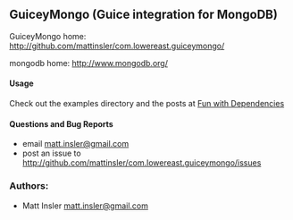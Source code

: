 ## GuiceyMongo (Guice integration for MongoDB) ##

GuiceyMongo home: http://github.com/mattinsler/com.lowereast.guiceymongo/

mongodb home: http://www.mongodb.org/

#### Usage
Check out the examples directory and the posts at [Fun with Dependencies](http://www.mattinsler.com)

#### Questions and Bug Reports
 * email matt.insler@gmail.com
 * post an issue to http://github.com/mattinsler/com.lowereast.guiceymongo/issues

### Authors:
 * Matt Insler       matt.insler@gmail.com
